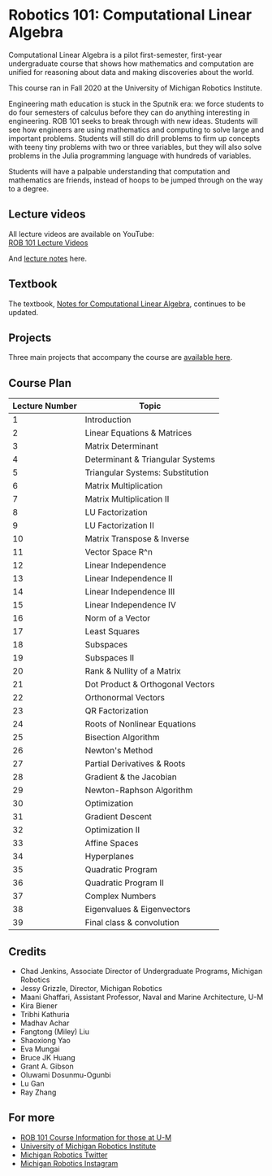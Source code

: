 # Robotics 101: Computational Linear Algebra

Computational Linear Algebra is a pilot first-semester, first-year undergraduate course that shows how mathematics and computation are unified for reasoning about data and making discoveries about the world.

This course ran in Fall 2020 at the University of Michigan Robotics Institute.

Engineering math education is stuck in the Sputnik era: we force students to do four semesters of calculus before they can do anything interesting in engineering. ROB 101 seeks to break through with new ideas. Students will see how engineers are using mathematics and computing to solve large and important problems. Students will still do drill problems to firm up concepts with teeny tiny problems with two or three variables, but they will also solve problems in the Julia programming language with hundreds of variables.

Students will have a palpable understanding that computation and mathematics are friends, instead of hoops to be jumped through on the way to a degree.

## Lecture videos
All lecture videos are available on YouTube:  
[ROB 101 Lecture Videos](https://www.youtube.com/playlist?list=PLdPQZLMHRjDK8ZbLIcq1Q2PQobIi68dpv)  

And [lecture notes](https://github.com/michiganrobotics/rob101/tree/main/Lecture%20Notes) here.

## Textbook
The textbook, [Notes for Computational Linear Algebra](https://github.com/michiganrobotics/rob101/blob/main/Textbook/ROB_101_ComputationalLinearAlgebra_Grizzle_2020_12_15.pdf), continues to be updated.

## Projects
Three main projects that accompany the course are [available here](https://github.com/michiganrobotics/rob101/tree/main/Projects).

## Course Plan
| Lecture Number | Topic                            |
|----------------|----------------------------------|
|              1 | Introduction                     |
|              2 | Linear Equations & Matrices      |
|              3 | Matrix Determinant               |
|              4 | Determinant & Triangular Systems |
|              5 | Triangular Systems: Substitution |
|              6 | Matrix Multiplication            |
|              7 | Matrix Multiplication II         |
|              8 | LU Factorization                 |
|              9 | LU Factorization II              |
|             10 | Matrix Transpose & Inverse       |
|             11 | Vector Space R^n                 |
|             12 | Linear Independence              |
|             13 | Linear Independence II           |
|             14 | Linear Independence III          |
|             15 | Linear Independence IV           |
|             16 | Norm of a Vector                 |
|             17 | Least Squares                    |
|             18 | Subspaces                        |
|             19 | Subspaces II                     |
|             20 | Rank & Nullity of a Matrix       |
|             21 | Dot Product & Orthogonal Vectors |
|             22 | Orthonormal Vectors              |
|             23 | QR Factorization                 |
|             24 | Roots of Nonlinear Equations     |
|             25 | Bisection Algorithm              |
|             26 | Newton's Method                  |
|             27 | Partial Derivatives & Roots      |
|             28 | Gradient & the Jacobian          |
|             29 | Newton-Raphson Algorithm         |
|             30 | Optimization                     |
|             31 | Gradient Descent                 |
|             32 | Optimization II                  |
|             33 | Affine Spaces                    |
|             34 | Hyperplanes                      |
|             35 | Quadratic Program                |
|             36 | Quadratic Program II             |
|             37 | Complex Numbers                  |
|             38 | Eigenvalues & Eigenvectors       |
|             39 | Final class & convolution        |

## Credits
- Chad Jenkins, Associate Director of Undergraduate Programs, Michigan Robotics
- Jessy Grizzle, Director, Michigan Robotics
- Maani Ghaffari, Assistant Professor, Naval and Marine Architecture, U-M
- Kira Biener
- Tribhi Kathuria
- Madhav Achar
- Fangtong (Miley) Liu
- Shaoxiong Yao
- Eva Mungai
- Bruce JK Huang
- Grant A. Gibson
- Oluwami Dosunmu-Ogunbi
- Lu Gan
- Ray Zhang

## For more
- [ROB 101 Course Information for those at U-M](https://robotics.umich.edu/academic-program/course-offerings/rob101/)
- [University of Michigan Robotics Institute](https://robotics.umich.edu)
- [Michigan Robotics Twitter](http://twitter.com/umrobotics)
- [Michigan Robotics Instagram](http://instagram.com/umrobotics/)
